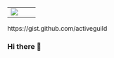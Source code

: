 <table>
  <tbody>
  <tr>
    <td width="50%"><img src="https://user-images.githubusercontent.com/39351982/140095127-c6fef683-a8f5-4be4-9032-2f469014d773.png" /></td>

  </tr>
  </tbody>
</table>
https://gist.github.com/activeguild

### Hi there 👋
<!--
**activeguild/activeguild** is a ✨ _special_ ✨ repository because its `README.md` (this file) appears on your GitHub profile.

Here are some ideas to get you started:

- 🔭 I’m currently working on ...
- 🌱 I’m currently learning ...
- 👯 I’m looking to collaborate on ...
- 🤔 I’m looking for help with ...
- 💬 Ask me about ...
- 📫 How to reach me: ...
- 😄 Pronouns: ...
- ⚡ Fun fact: ...
-->

